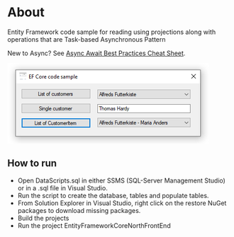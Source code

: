 # About

Entity Framework code sample for reading using projections along with operations that are Task-based Asynchronous Pattern

New to Async? See [Async Await Best Practices Cheat Sheet](https://gist.github.com/jonlabelle/841146854b23b305b50fa5542f84b20c).

![screen](assets/EF_Screen.png)

## How to run

* Open DataScripts.sql in either SSMS (SQL-Server Management Studio) or in a .sql file in Visual Studio.
* Run the script to create the database, tables and populate tables.
* From Solution Explorer in Visual Studio, right click on the restore NuGet packages to download missing packages.
* Build the projects
* Run the project EntityFrameworkCoreNorthFrontEnd
